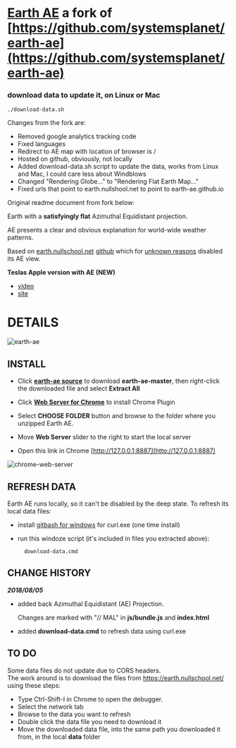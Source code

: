 # [Earth AE](https://earth-ae.github.io) a fork of [https://github.com/systemsplanet/earth-ae](https://github.com/systemsplanet/earth-ae)

### download data to update it, on Linux or Mac

```shell
./download-data.sh
```

Changes from the fork are:

- Removed google analytics tracking code
- Fixed languages
- Redirect to AE map with location of browser is /
- Hosted on github, obviously, not locally
- Added download-data.sh script to update the data, works from Linux and Mac, I could care less about Windblows
- Changed "Rendering Globe..." to "Rendering Flat Earth Map..."
- Fixed urls that point to earth.nullshool.net to point to earth-ae.github.io

Original readme document from fork below:

Earth with a **satisfyingly flat** Azimuthal Equidistant projection.

AE presents a clear and obvious explanation for world-wide weather patterns.

Based on [earth.nullschool.net](https://earth.nullschool.net/)  [github](https://github.com/cambecc/earth) which for [unknown reasons](https://www.youtube.com/watch?v=6gF9yIcspdE) disabled its AE view.

**Teslas Apple version with AE (NEW)**
- [video](https://www.youtube.com/watch?v=G06GhPU8iiQ)
- [site](http://www.teslasapple.com/earth.html)

# DETAILS

![earth-ae](https://user-images.githubusercontent.com/660529/43685006-f3335862-985f-11e8-8df0-ceab3fca7cfe.png)

## INSTALL

- Click **[earth-ae source](https://github.com/systemsplanet/earth-ae/archive/master.zip)** to download **earth-ae-master**, then right-click the downloaded file and select **Extract All** 


- Click **[Web Server for Chrome](https://chrome.google.com/webstore/detail/web-server-for-chrome/ofhbbkphhbklhfoeikjpcbhemlocgigb)** to install Chrome Plugin 

- Select **CHOOSE FOLDER** button and browse to the folder where you unzipped Earth AE.

- Move **Web Server** slider to the right to start the local server

- Open this link in Chrome [http://127.0.0.1:8887](http://127.0.0.1:8887)

  
![chrome-web-server](https://user-images.githubusercontent.com/660529/43685075-f65e1404-9860-11e8-98c7-7f804ce94c85.png)


## REFRESH DATA

Earth AE runs locally, so it can't be disabled by the deep state. To refresh its local data files:

- install [gitbash for windows](https://git-scm.com/download/win) for curl.exe  (one time install)

- run this windoze script (it's included in files you extracted above):


        download-data.cmd 





## CHANGE HISTORY

***2018/08/05***

- added back Azimuthal Equidistant (AE) Projection.

  Changes are marked with "// MAL" in **js/bundle.js** and **index.html**
  
- added **download-data.cmd** to refresh data using curl.exe


## TO DO

Some data files do not update due to CORS headers.    
  The work around is to download the files from https://earth.nullschool.net/ using these steps:
  
- Type Ctrl-Shift-I in Chrome to open the debugger. 
- Select the network tab
- Browse to the data you want to refresh
- Double click the data file you need to download it
- Move the downloaded data file, into the same path you downloaded it from, in the local **data** folder 
  
  



